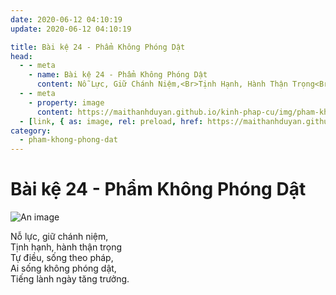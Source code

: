```yaml
---
date: 2020-06-12 04:10:19
update: 2020-06-12 04:10:19

title: Bài kệ 24 - Phẩm Không Phóng Dật
head:
  - - meta
    - name: Bài kệ 24 - Phẩm Không Phóng Dật
      content: Nỗ Lực, Giữ Chánh Niệm,<Br>Tịnh Hạnh, Hành Thận Trọng<Br>Tự Điều, Sống Theo Pháp,<Br>Ai Sống Không Phóng Dật,<Br>Tiếng Lành Ngày Tăng Trưởng.<Br>
  - - meta
    - property: image
      content: https://maithanhduyan.github.io/kinh-phap-cu/img/pham-khong-phong-dat/pham-khong-phong-dat-024.jpg
  - [link, { as: image, rel: preload, href: https://maithanhduyan.github.io/kinh-phap-cu/img/pham-khong-phong-dat/pham-khong-phong-dat-024.jpg }]
category:
  - pham-khong-phong-dat
---
```


# Bài kệ 24 - Phẩm Không Phóng Dật

![An image](/img/pham-khong-phong-dat/pham-khong-phong-dat-024.jpg)

Nỗ lực, giữ chánh niệm,<br>Tịnh hạnh, hành thận trọng<br>Tự điều, sống theo pháp,<br>Ai sống không phóng dật,<br>Tiếng lành ngày tăng trưởng.<br>
